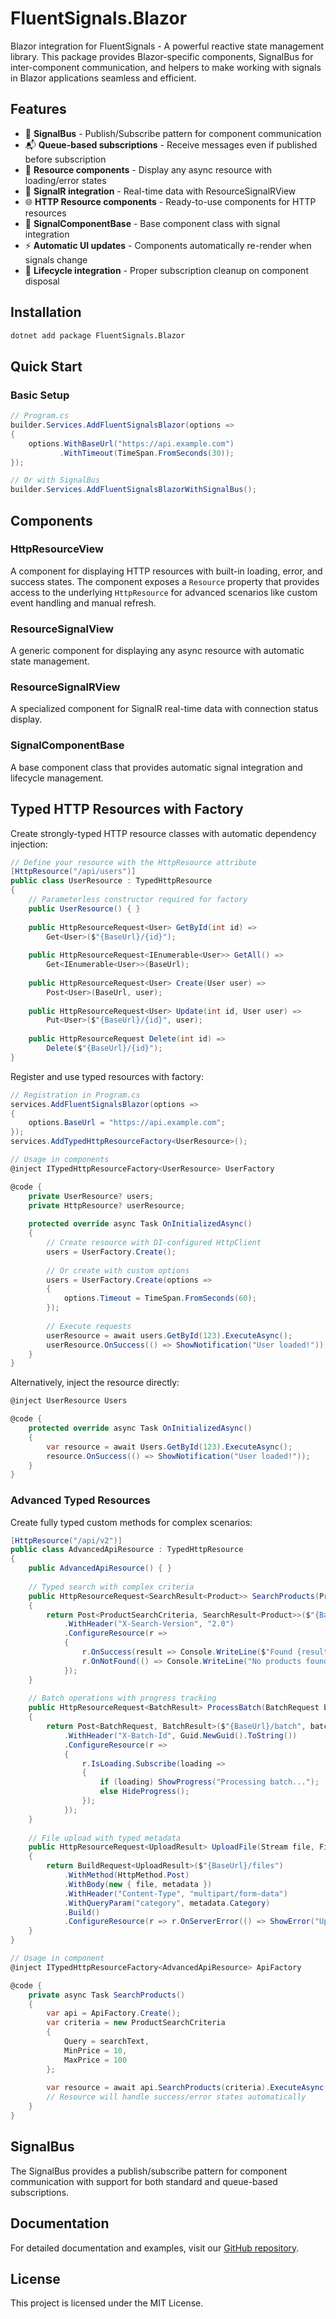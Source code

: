 # FluentSignals.Blazor

Blazor integration for FluentSignals - A powerful reactive state management library. This package provides Blazor-specific components, SignalBus for inter-component communication, and helpers to make working with signals in Blazor applications seamless and efficient.

## Features

- 📡 **SignalBus** - Publish/Subscribe pattern for component communication
- 📬 **Queue-based subscriptions** - Receive messages even if published before subscription
- 🎯 **Resource components** - Display any async resource with loading/error states
- 🔌 **SignalR integration** - Real-time data with ResourceSignalRView
- 🌐 **HTTP Resource components** - Ready-to-use components for HTTP resources
- 🎯 **SignalComponentBase** - Base component class with signal integration
- ⚡ **Automatic UI updates** - Components automatically re-render when signals change
- 🔄 **Lifecycle integration** - Proper subscription cleanup on component disposal

## Installation

```bash
dotnet add package FluentSignals.Blazor
```

## Quick Start

### Basic Setup

```csharp
// Program.cs
builder.Services.AddFluentSignalsBlazor(options =>
{
    options.WithBaseUrl("https://api.example.com")
           .WithTimeout(TimeSpan.FromSeconds(30));
});

// Or with SignalBus
builder.Services.AddFluentSignalsBlazorWithSignalBus();
```

## Components

### HttpResourceView

A component for displaying HTTP resources with built-in loading, error, and success states. The component exposes a `Resource` property that provides access to the underlying `HttpResource` for advanced scenarios like custom event handling and manual refresh.

### ResourceSignalView

A generic component for displaying any async resource with automatic state management.

### ResourceSignalRView

A specialized component for SignalR real-time data with connection status display.

### SignalComponentBase

A base component class that provides automatic signal integration and lifecycle management.

## Typed HTTP Resources with Factory

Create strongly-typed HTTP resource classes with automatic dependency injection:

```csharp
// Define your resource with the HttpResource attribute
[HttpResource("/api/users")]
public class UserResource : TypedHttpResource
{
    // Parameterless constructor required for factory
    public UserResource() { }
    
    public HttpResourceRequest<User> GetById(int id) => 
        Get<User>($"{BaseUrl}/{id}");
    
    public HttpResourceRequest<IEnumerable<User>> GetAll() => 
        Get<IEnumerable<User>>(BaseUrl);
    
    public HttpResourceRequest<User> Create(User user) => 
        Post<User>(BaseUrl, user);
    
    public HttpResourceRequest<User> Update(int id, User user) => 
        Put<User>($"{BaseUrl}/{id}", user);
    
    public HttpResourceRequest Delete(int id) => 
        Delete($"{BaseUrl}/{id}");
}
```

Register and use typed resources with factory:

```csharp
// Registration in Program.cs
services.AddFluentSignalsBlazor(options => 
{
    options.BaseUrl = "https://api.example.com";
});
services.AddTypedHttpResourceFactory<UserResource>();

// Usage in components
@inject ITypedHttpResourceFactory<UserResource> UserFactory

@code {
    private UserResource? users;
    private HttpResource? userResource;
    
    protected override async Task OnInitializedAsync()
    {
        // Create resource with DI-configured HttpClient
        users = UserFactory.Create();
        
        // Or create with custom options
        users = UserFactory.Create(options => 
        {
            options.Timeout = TimeSpan.FromSeconds(60);
        });
        
        // Execute requests
        userResource = await users.GetById(123).ExecuteAsync();
        userResource.OnSuccess(() => ShowNotification("User loaded!"));
    }
}
```

Alternatively, inject the resource directly:

```csharp
@inject UserResource Users

@code {
    protected override async Task OnInitializedAsync()
    {
        var resource = await Users.GetById(123).ExecuteAsync();
        resource.OnSuccess(() => ShowNotification("User loaded!"));
    }
}
```

### Advanced Typed Resources

Create fully typed custom methods for complex scenarios:

```csharp
[HttpResource("/api/v2")]
public class AdvancedApiResource : TypedHttpResource
{
    public AdvancedApiResource() { }
    
    // Typed search with complex criteria
    public HttpResourceRequest<SearchResult<Product>> SearchProducts(ProductSearchCriteria criteria)
    {
        return Post<ProductSearchCriteria, SearchResult<Product>>($"{BaseUrl}/products/search", criteria)
            .WithHeader("X-Search-Version", "2.0")
            .ConfigureResource(r => 
            {
                r.OnSuccess(result => Console.WriteLine($"Found {result.Data.TotalCount} products"));
                r.OnNotFound(() => Console.WriteLine("No products found"));
            });
    }
    
    // Batch operations with progress tracking
    public HttpResourceRequest<BatchResult> ProcessBatch(BatchRequest batch)
    {
        return Post<BatchRequest, BatchResult>($"{BaseUrl}/batch", batch)
            .WithHeader("X-Batch-Id", Guid.NewGuid().ToString())
            .ConfigureResource(r => 
            {
                r.IsLoading.Subscribe(loading => 
                {
                    if (loading) ShowProgress("Processing batch...");
                    else HideProgress();
                });
            });
    }
    
    // File upload with typed metadata
    public HttpResourceRequest<UploadResult> UploadFile(Stream file, FileMetadata metadata)
    {
        return BuildRequest<UploadResult>($"{BaseUrl}/files")
            .WithMethod(HttpMethod.Post)
            .WithBody(new { file, metadata })
            .WithHeader("Content-Type", "multipart/form-data")
            .WithQueryParam("category", metadata.Category)
            .Build()
            .ConfigureResource(r => r.OnServerError(() => ShowError("Upload failed")));
    }
}

// Usage in component
@inject ITypedHttpResourceFactory<AdvancedApiResource> ApiFactory

@code {
    private async Task SearchProducts()
    {
        var api = ApiFactory.Create();
        var criteria = new ProductSearchCriteria 
        { 
            Query = searchText, 
            MinPrice = 10, 
            MaxPrice = 100 
        };
        
        var resource = await api.SearchProducts(criteria).ExecuteAsync();
        // Resource will handle success/error states automatically
    }
}
```

## SignalBus

The SignalBus provides a publish/subscribe pattern for component communication with support for both standard and queue-based subscriptions.

## Documentation

For detailed documentation and examples, visit our [GitHub repository](https://github.com/andres-m-rodriguez/FluentSignals).

## License

This project is licensed under the MIT License.
